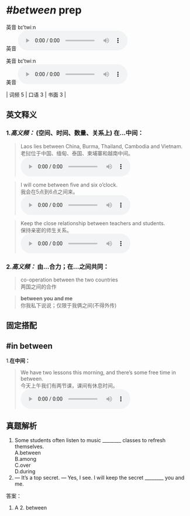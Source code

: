 # ***\#between*** prep
英音 bɪ'twiːn  
英音
<audio src="./media/between-B.aac" controls="controls"></audio>

美音 bɪ'twiːn  
美音
<audio src="./media/between.aac" controls="controls"></audio>



| 词频 5 | 口语 3 | 书面 3 |  

英文释义
---
### 1.*高义频：* **(空间、时间、数量、关系上) 在…中间：**  

 > Laos lies between China, Burma, Thailand, Cambodia and Vietnam.   
 > 老挝位于中国、缅甸、泰国、柬埔寨和越南中间。    
<audio src="./media/1-between.aac" controls="controls"></audio>

 > I will come between five and six o’clock.   
 > 我会在5点到6点之间来。    
<audio src="./media/2-between.aac" controls="controls"></audio>

 > Keep the close relationship between teachers and students.   
 > 保持亲密的师生关系。    
<audio src="./media/4-between.aac" controls="controls"></audio>

### 2.*高义频：* **由…合力；在…之间共同：**  

 > co-operation between the two countries   
 > 两国之间的合作    

 > **between you and me**   
 > 你我私下说说；仅限于我俩之间(不得外传)    


固定搭配
---
## \#in between 
1.**在中间：**  

 > We have two lessons this morning, and there’s some free time in between.   
 > 今天上午我们有两节课，课间有休息时间。    
<audio src="./media/5-between.aac" controls="controls"></audio>


真题解析
---
1. Some students often listen to music ________ classes to refresh themselves.  
A.between  
B.among  
C.over  
D.during  
2. — It’s a top secret.
— Yes, I see. I will keep the secret ________ you and me.  

答案：
1. A  2. between  

